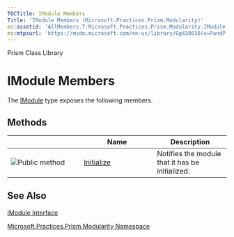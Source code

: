```yaml
---
TOCTitle: IModule Members
Title: 'IModule Members (Microsoft.Practices.Prism.Modularity)'
ms:assetid: 'AllMembers.T:Microsoft.Practices.Prism.Modularity.IModule'
ms:mtpsurl: 'https://msdn.microsoft.com/en-us/library/Gg430830(v=PandP.50)'
---
```


Prism Class Library

IModule Members
===============


The [IModule](https://msdn.microsoft.com/t:microsoft.practices.prism.modularity.imodule) type exposes the following members.

Methods
-------

<span id="methodTableToggle"></span>
<table>
<colgroup>
<col width="33%" />
<col width="33%" />
<col width="33%" />
</colgroup>
<thead>
<tr class="header">
<th> </th>
<th>Name</th>
<th>Description</th>
</tr>
</thead>
<tbody>
<tr class="odd">
<td><img src="https://msdn.microsoft.com/en-us/Gg430830.pubmethod(en-us,PandP.50).gif" title="Public method" /></td>
<td><a href="https://msdn.microsoft.com/m:microsoft.practices.prism.modularity.imodule.initialize">Initialize</a></td>
<td><div class="summary">
Notifies the module that it has be initialized.
</div></td>
</tr>
</tbody>
</table>

See Also
--------

<span id="seeAlsoToggle"></span>
[IModule Interface](https://msdn.microsoft.com/t:microsoft.practices.prism.modularity.imodule)

[Microsoft.Practices.Prism.Modularity Namespace](https://msdn.microsoft.com/n:microsoft.practices.prism.modularity)
